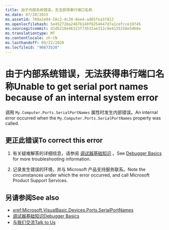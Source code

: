 ```yaml
---
title: 由于内部系统错误，无法获得串行端口名称
ms.date: 07/20/2015
ms.assetid: 789a1e94-28c2-4c20-8ee4-ad65fea37812
ms.openlocfilehash: 5e452728a2467b140f8254647d7a1cefcce19745
ms.sourcegitcommit: d2db216e46323f73b32ae312c9e4135258e5d68e
ms.translationtype: MT
ms.contentlocale: zh-CN
ms.lasthandoff: 09/22/2020
ms.locfileid: "90873520"
---
```

# <a name="unable-to-get-serial-port-names-because-of-an-internal-system-error"></a><span data-ttu-id="5724f-102">由于内部系统错误，无法获得串行端口名称</span><span class="sxs-lookup"><span data-stu-id="5724f-102">Unable to get serial port names because of an internal system error</span></span>

<span data-ttu-id="5724f-103">调用 `My.Computer.Ports.SerialPortNames` 属性时发生内部错误。</span><span class="sxs-lookup"><span data-stu-id="5724f-103">An internal error occurred when the `My.Computer.Ports.SerialPortNames` property was called.</span></span>  
  
## <a name="to-correct-this-error"></a><span data-ttu-id="5724f-104">更正此错误</span><span class="sxs-lookup"><span data-stu-id="5724f-104">To correct this error</span></span>  
  
1. <span data-ttu-id="5724f-105">有关疑难解答的详细信息，请参阅 [调试器基础知识](/visualstudio/debugger/debugger-basics) 。</span><span class="sxs-lookup"><span data-stu-id="5724f-105">See [Debugger Basics](/visualstudio/debugger/debugger-basics) for more troubleshooting information.</span></span>  
  
2. <span data-ttu-id="5724f-106">记录发生错误的环境，并与 Microsoft 产品支持服务联系。</span><span class="sxs-lookup"><span data-stu-id="5724f-106">Note the circumstances under which the error occurred, and call Microsoft Product Support Services.</span></span>  
  
## <a name="see-also"></a><span data-ttu-id="5724f-107">另请参阅</span><span class="sxs-lookup"><span data-stu-id="5724f-107">See also</span></span>

- <xref:Microsoft.VisualBasic.Devices.Ports.SerialPortNames>
- [<span data-ttu-id="5724f-108">调试器基础知识</span><span class="sxs-lookup"><span data-stu-id="5724f-108">Debugger Basics</span></span>](/visualstudio/debugger/debugger-basics)
- [<span data-ttu-id="5724f-109">与我们交流</span><span class="sxs-lookup"><span data-stu-id="5724f-109">Talk to Us</span></span>](/visualstudio/ide/feedback-options)
